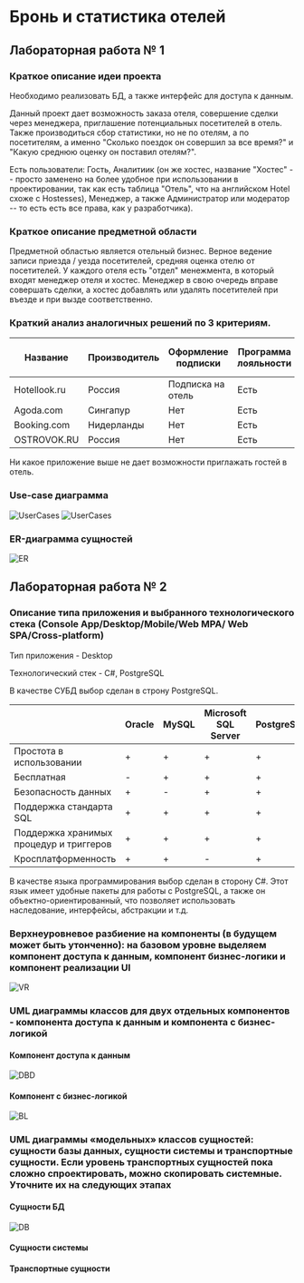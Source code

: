 # Бронь и статистика отелей

## Лабораторная работа № 1

### Краткое описание идеи проекта

Необходимо реализовать БД, а также интерфейс для доступа к данным.


Данный проект дает возможность заказа отеля, совершение сделки через менеджера, приглашение потенциальных посетителей в отель.  Также производиться сбор статистики, но не по отелям, а по посетителям, а именно "Сколько поездок он совершил за все время?" и "Какую среднюю оценку он поставил отелям?". 

Есть пользователи: Гость, Аналитиик (он же хостес, название "Хостес" -- просто заменено на более удобное при использовании в проектировании, так как есть таблица "Отель", что на английском Hotel схоже с Hostesses), Менеджер, а также Администратор или модератор -- то есть есть все права, как у разработчика).

### Краткое описание предметной области

Предметной областью является отельный бизнес. Верное ведение записи приезда / уезда посетителей, средняя оценка отелю от посетителей. У каждого отеля есть "отдел" менежмента, в который входят менеджер отеля и хостес. Менеджер в свою очередь вправе совершать сделки, а хостес добавлять или удалять посетителей при въезде и при вызде соответственно. 


### Краткий анализ аналогичных решений по 3 критериям.

| Название      | Производитель    | Оформление подписки | Программа лояльности  | Отображение оценки пользователей | Обязательная регистрация |
| -------------- | ------------ | ----- | --------- | ---- | ---- |
| Hotellook.ru   | Россия | Подписка на отель | Есть | Есть  | Нет | 
| Agoda.com   | Сингапур | Нет | Есть | Нет  | Нет |
| Booking.com | Нидерланды | Нет | Есть | Есть | Нет | 
| OSTROVOK.RU | Россия | Нет | Есть | Нет  | Нет |


Ни какое приложение выше не дает возможности приглажать гостей в отель.



### Use-case диаграмма
![UserCases](./lab_01/docs/ppo_uc.png)
![UserCases](./lab_01/docs/ppo_uc_v2.png)

### ER-диаграмма сущностей
![ER](./lab_01/docs/ppo_er.png)

## Лабораторная работа № 2

### Описание типа приложения и выбранного технологического стека (Console App/Desktop/Mobile/Web MPA/ Web SPA/Cross-platform)
Тип приложения - Desktop

Технологический стек - C#, PostgreSQL

В качестве СУБД выбор сделан в строну PostgreSQL.

|  | Oracle | MySQL | Microsoft SQL Server | PostgreSQL |
| --- | --- | --- | --- | --- |
| Простота в использовании | + | + | + | + |
| Бесплатная | - | + | + | + |
| Безопасность данных | + | - | + | + |
| Поддержка стандарта SQL | + | + | + | + |
| Поддержка хранимых процедур и триггеров | + | + | + | + |
| Кросплатформенность | + | + | - | + |

В качестве языка программирования выбор сделан в сторону C#. Этот язык имеет удобные пакеты для работы с PostgreSQL, а также он объектно-ориентированный, что позволяет использовать наследование, интерфейсы, абстракции и т.д.

### Верхнеуровневое разбиение на компоненты (в будущем может быть утонченно): на базовом уровне выделяем компонент доступа к данным, компонент бизнес-логики и компонент реализации UI
![VR](./lab_02/docs/ppo_vr.png)


### UML диаграммы классов для двух отдельных компонентов - компонента доступа к данным и компонента с бизнес-логикой
#### Компонент доступа к данным
![DBD](./lab_02/docs/ppo_dbd.png)

#### Компонент с бизнес-логикой
![BL](./lab_02/docs/ppo_bl.png)

### UML диаграммы «модельных» классов сущностей: сущности базы данных, сущности системы и транспортные сущности. Если уровень транспортных сущностей пока сложно спроектировать, можно скопировать системные. Уточните их на следующих этапах

#### Сущности БД
![DB](./lab_02/docs/ppo_db.png)


#### Сущности системы

#### Транспортные сущности
